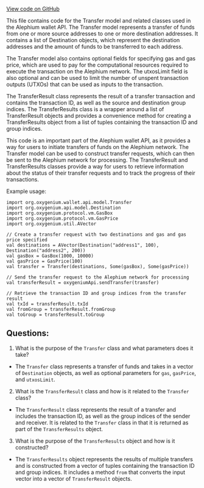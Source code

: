 [View code on GitHub](https://github.com/oxygenium/oxygenium/wallet/src/main/scala/org/oxygenium/wallet/api/model/Transfer.scala)

This file contains code for the Transfer model and related classes used in the Alephium wallet API. The Transfer model represents a transfer of funds from one or more source addresses to one or more destination addresses. It contains a list of Destination objects, which represent the destination addresses and the amount of funds to be transferred to each address. 

The Transfer model also contains optional fields for specifying gas and gas price, which are used to pay for the computational resources required to execute the transaction on the Alephium network. The utxosLimit field is also optional and can be used to limit the number of unspent transaction outputs (UTXOs) that can be used as inputs to the transaction.

The TransferResult class represents the result of a transfer transaction and contains the transaction ID, as well as the source and destination group indices. The TransferResults class is a wrapper around a list of TransferResult objects and provides a convenience method for creating a TransferResults object from a list of tuples containing the transaction ID and group indices.

This code is an important part of the Alephium wallet API, as it provides a way for users to initiate transfers of funds on the Alephium network. The Transfer model can be used to construct transfer requests, which can then be sent to the Alephium network for processing. The TransferResult and TransferResults classes provide a way for users to retrieve information about the status of their transfer requests and to track the progress of their transactions. 

Example usage:

```
import org.oxygenium.wallet.api.model.Transfer
import org.oxygenium.api.model.Destination
import org.oxygenium.protocol.vm.GasBox
import org.oxygenium.protocol.vm.GasPrice
import org.oxygenium.util.AVector

// Create a transfer request with two destinations and gas and gas price specified
val destinations = AVector(Destination("address1", 100), Destination("address2", 200))
val gasBox = GasBox(1000, 10000)
val gasPrice = GasPrice(100)
val transfer = Transfer(destinations, Some(gasBox), Some(gasPrice))

// Send the transfer request to the Alephium network for processing
val transferResult = oxygeniumApi.sendTransfer(transfer)

// Retrieve the transaction ID and group indices from the transfer result
val txId = transferResult.txId
val fromGroup = transferResult.fromGroup
val toGroup = transferResult.toGroup
```
## Questions: 
 1. What is the purpose of the `Transfer` class and what parameters does it take?
- The `Transfer` class represents a transfer of funds and takes in a vector of `Destination` objects, as well as optional parameters for `gas`, `gasPrice`, and `utxosLimit`.
2. What is the `TransferResult` class and how is it related to the `Transfer` class?
- The `TransferResult` class represents the result of a transfer and includes the transaction ID, as well as the group indices of the sender and receiver. It is related to the `Transfer` class in that it is returned as part of the `TransferResults` object.
3. What is the purpose of the `TransferResults` object and how is it constructed?
- The `TransferResults` object represents the results of multiple transfers and is constructed from a vector of tuples containing the transaction ID and group indices. It includes a method `from` that converts the input vector into a vector of `TransferResult` objects.